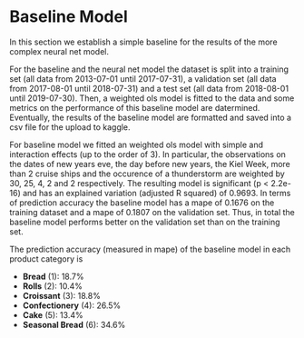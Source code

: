 # Baseline Model

In this section we establish a simple baseline for the results of the more complex neural net model.

For the baseline and the neural net model the dataset is split into a training set (all data from 2013-07-01 until 2017-07-31), a validation set (all data from 2017-08-01 until 2018-07-31) and a test set (all data from 2018-08-01 until 2019-07-30). Then, a weighted ols model is fitted to the data and some metrics on the performance of this baseline model are datermined. Eventually, the results of the baseline model are formatted and saved into a csv file for the upload to kaggle.

For baseline model we fitted an weighted ols model with simple and interaction effects (up to the order of 3). In particular, the observations on the dates of new years eve, the day before new years, the Kiel Week, more than 2 cruise ships and the occurence of a thunderstorm are weighted by 30, 25, 4, 2 and 2 respectively. The resulting model is significant (p \< 2.2e-16) and has an explained variation (adjusted R squared) of 0.9693. In terms of prediction accuracy the baseline model has a mape of 0.1676 on the training dataset and a mape of 0.1807 on the validation set. Thus, in total the baseline model performs better on the validation set than on the training set.

The prediction accuracy (measured in mape) of the baseline model in each product category is

-   **Bread** (1): 18.7%
-   **Rolls** (2): 10.4%
-   **Croissant** (3): 18.8%
-   **Confectionery** (4): 26.5%
-   **Cake** (5): 13.4%
-   **Seasonal Bread** (6): 34.6%
